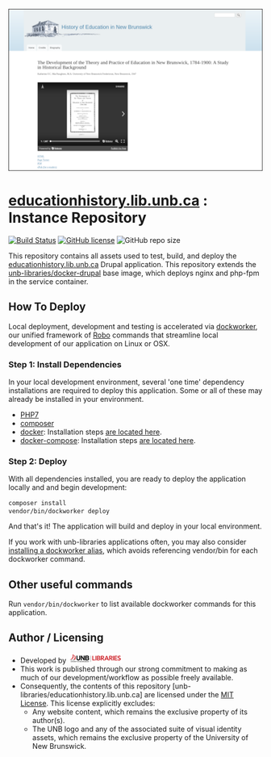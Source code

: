 ![educationhistory.lib.unb.ca screenshot](https://github.com/unb-libraries/educationhistory.lib.unb.ca/raw/prod/screenshot.png "educationhistory.lib.unb.ca screenshot")
# [educationhistory.lib.unb.ca](https://educationhistory.lib.unb.ca/) : Instance Repository
[![Build Status](https://travis-ci.com/unb-libraries/educationhistory.lib.unb.ca.svg?branch=prod)](https://travis-ci.com/unb-libraries/educationhistory.lib.unb.ca) [![GitHub license](https://img.shields.io/github/license/unb-libraries/educationhistory.lib.unb.ca)](https://github.com/unb-libraries/educationhistory.lib.unb.ca/blob/dev/LICENSE) ![GitHub repo size](https://img.shields.io/github/repo-size/unb-libraries/educationhistory.lib.unb.ca)

This repository contains all assets used to test, build, and deploy the [educationhistory.lib.unb.ca](https://educationhistory.lib.unb.ca) Drupal application. This repository extends the [unb-libraries/docker-drupal](https://github.com/unb-libraries/docker-drupal) base image, which deploys nginx and php-fpm in the service container.

## How To Deploy
Local deployment, development and testing is accelerated via [dockworker](https://github.com/unb-libraries/dockworker), our unified framework of [Robo](https://robo.li/) commands that streamline local development of our application on Linux or OSX.

### Step 1: Install Dependencies
In your local development environment, several 'one time' dependency installations are required to deploy this application. Some or all of these may already be installed in your environment.

* [PHP7](https://php.org/)
* [composer](https://getcomposer.org/)
* [docker](https://www.docker.com): Installation steps [are located here](https://docs.docker.com/install/).
* [docker-compose](https://docs.docker.com/compose/): Installation steps [are located here](https://docs.docker.com/compose/install/).

### Step 2: Deploy
With all dependencies installed, you are ready to deploy the application locally and and begin development:

```
composer install
vendor/bin/dockworker deploy
```

And that's it! The application will build and deploy in your local environment.

If you work with unb-libraries applications often, you may also consider [installing a dockworker alias](https://gist.github.com/JacobSanford/1448fece856be371060d0f16ccb1b194), which avoids referencing vendor/bin for each dockworker command.

## Other useful commands
Run ```vendor/bin/dockworker``` to list available dockworker commands for this application.

## Author / Licensing
- Developed by [![UNB Libraries](https://github.com/unb-libraries/assets/raw/master/unblibbadge.png "UNB Libraries")](https://lib.unb.ca/)
- This work is published through our strong commitment to making as much of our development/workflow as possible freely available.
- Consequently, the contents of this repository [unb-libraries/educationhistory.lib.unb.ca] are licensed under the [MIT License](http://opensource.org/licenses/mit-license.html). This license explicitly excludes:
   - Any website content, which remains the exclusive property of its author(s).
   - The UNB logo and any of the associated suite of visual identity assets, which remains the exclusive property of the University of New Brunswick.
